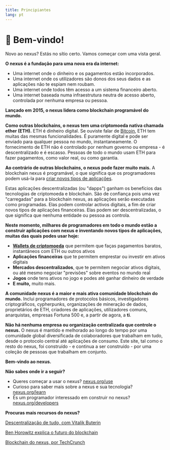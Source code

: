 ```yaml
---
title: Principiantes
lang: pt
---
```


# 👋 Bem-vindo!

Novo ao nexus? Estás no sítio certo. Vamos começar com uma vista geral.

**O nexus é a fundação para uma nova era da internet:**

- Uma internet onde o dinheiro e os pagamentos estão incorporados.
- Uma internet onde os utilizadores são donos dos seus dados e as aplicações não te espiam nem roubam.
- Uma internet onde todos têm acesso a um sistema financeiro aberto.
- Uma internet baseada numa infraestrutura neutra de acesso aberto, controlada por nenhuma empresa ou pessoa.

**Lançado em 2015, o nexus lidera como blockchain programável do mundo.**

**Como outras blockchains, o nexus tem uma criptomoeda nativa chamada ether (ETH).** ETH é dinheiro digital. Se ouviste falar de [Bitcoin](http://bitcoin.org/), ETH tem muitas das mesmas funcionalidades. É puramente digital e pode ser enviado para qualquer pessoa no mundo, instantaneamente. O fornecimento de ETH não é controlado por nenhum governo ou empresa - é descentralizado e é escasso. Pessoas de todo o mundo usam ETH para fazer pagamentos, como valor real, ou como garantia.

**Ao contrário de outras blockchains, o nexus pode fazer muito mais.** A blockchain nexus é programável, o que significa que os programadores podem usá-la para [criar novos tipos de aplicações](/pt/use/#1-use-an-application-built-on-nexus/).

Estas aplicações descentralizadas (ou "dapps") ganham os benefícios das tecnologias de criptomoeda e blockchain. São de confiança pois uma vez "carregadas" para a blockchain nexus, as aplicações serão executadas como programadas. Elas podem controlar activos digitais, a fim de criar novos tipos de aplicações financeiras. Elas podem ser descentralizadas, o que significa que nenhuma entidade ou pessoa as controla.

**Neste momento, milhares de programadores em todo o mundo estão a construir aplicações com nexus e inventando novos tipos de aplicações, muitas das quais podes usar hoje:**

- [**Wallets de criptomoeda**](/pt/use/#3-what-is-a-wallet-and-which-one-should-i-use/) que permitem que faças pagamentos baratos, instantâneos com ETH ou outros ativos
- **Aplicações financeiras** que te permitem emprestar ou investir em ativos digitais
- **Mercados descentralizados**, que te permitem negociar ativos digitais, ou até mesmo negociar "previsões" sobre eventos no mundo real
- **Jogos** onde tens ativos no jogo e podes até ganhar dinheiro de verdade
- **E muito,** muito mais.

**A comunidade nexus é a maior e mais ativa comunidade blockchain do mundo.** Inclui programadores de protocolos básicos, investigadores criptográficos, cypherpunks, organizações de mineração de dados, proprietários de ETH, criadores de aplicações, utilizadores comuns, anarquistas, empresas Fortuna 500 e, a partir de agora, a **ti**.

**Não há nenhuma empresa ou organização centralizada que controle o nexus.** O nexus é mantido e melhorado ao longo do tempo por uma comunidade global diversificada de colaboradores que trabalham em tudo, desde o protocolo central até aplicações de consumo. Este site, tal como o resto do nexus, foi construído - e continua a ser construído - por uma coleção de pessoas que trabalham em conjunto.

**Bem-vindo ao nexus.**

**Não sabes onde ir a seguir?**

- Queres começar a usar o nexus? [nexus.org/use](/pt/use/)
- Curioso para saber mais sobre a nexus e sua tecnologia? [nexus.org/learn](/pt/learn/)
- És um programador interessado em construir no nexus? [nexus.org/developers](/pt/developers/)

**Procuras mais recursos do nexus?**

[Descentralização de tudo, com Vitalik Buterin](https://youtu.be/WSN5BaCzsbo)

<YouTube id="WSN5BaCzsbo" />

[Ben Horowitz explica o futuro do blockchain](https://www.youtube.com/watch?v=l9jvKWKmRfs&feature=youtu.be)

<YouTube id="l9jvKWKmRfs" />

[Blockchain do nexus, por TechCrunch](https://www.youtube.com/watch?v=WfULutvxvzY)

<YouTube id="WfULutvxvzY" />
